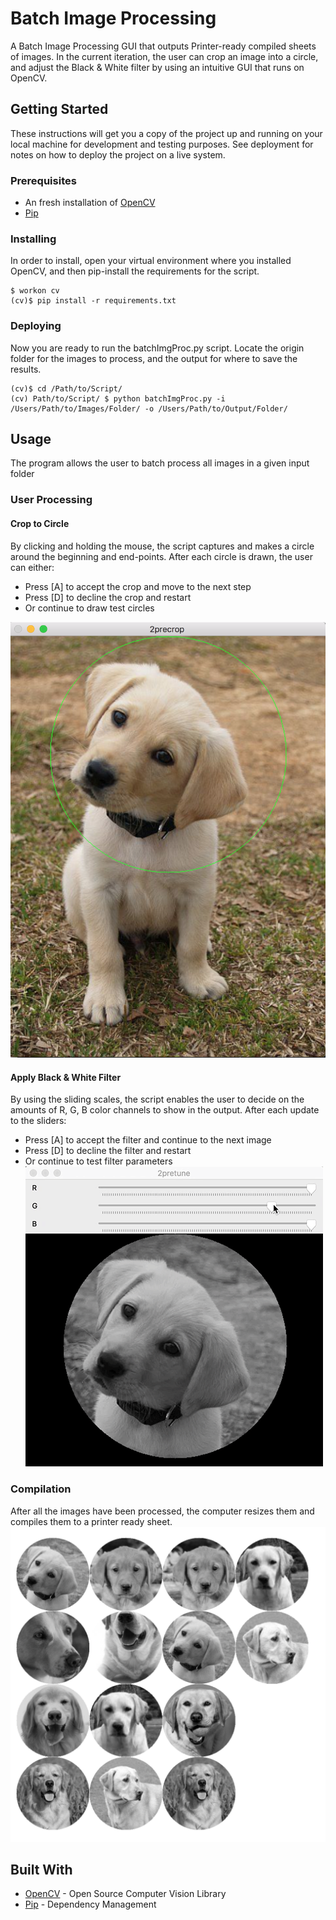 # Batch Image Processing

A Batch Image Processing GUI that outputs Printer-ready compiled sheets of images. In the current iteration, the user can crop an image into a circle, and adjust the Black & White filter by using an intuitive GUI that runs on OpenCV.

## Getting Started

These instructions will get you a copy of the project up and running on your local machine for development and testing purposes. See deployment for notes on how to deploy the project on a live system.

### Prerequisites
* An fresh installation of [OpenCV](https://opencv.org/)
* [Pip](https://pip.pypa.io/en/stable/)

### Installing

In order to install, open your virtual environment where you installed OpenCV, and then pip-install the requirements for the script.

```
$ workon cv
(cv)$ pip install -r requirements.txt

```

### Deploying

Now you are ready to run the batchImgProc.py script. Locate the origin folder for the images to process, and the output for where to save the results.

```
(cv)$ cd /Path/to/Script/
(cv) Path/to/Script/ $ python batchImgProc.py -i /Users/Path/to/Images/Folder/ -o /Users/Path/to/Output/Folder/
```

## Usage
The program allows the user to batch process all images in a given input folder
### User Processing
#### Crop to Circle
By clicking and holding the mouse, the script captures and makes a circle around the beginning and end-points.
After each circle is drawn, the user can either:
* Press [A] to accept the crop and move to the next step
* Press [D] to decline the crop and restart
* Or continue to draw test circles

![Alt text](assets/cropcircle.png)

#### Apply Black & White Filter
By using the sliding scales, the script enables the user to decide on the amounts of R, G, B color channels to show in the output.
After each update to the sliders:
* Press [A] to accept the filter and continue to the next image
* Press [D] to decline the filter and restart
* Or continue to test filter parameters
![Alt text](assets/bwfilter.gif)

### Compilation
After all the images have been processed, the computer resizes them and compiles them to a printer ready sheet.
![Alt text](assets/printsheet.png)

## Built With

* [OpenCV](https://opencv.org/) - Open Source Computer Vision Library
* [Pip](https://pip.pypa.io/en/stable/) - Dependency Management
